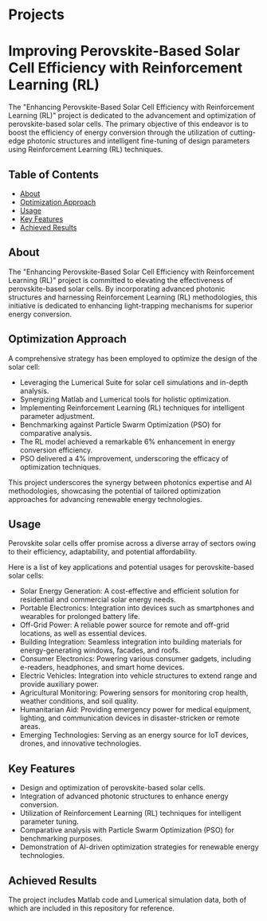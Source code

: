 # Projects
# Improving Perovskite-Based Solar Cell Efficiency with Reinforcement Learning (RL)

The "Enhancing Perovskite-Based Solar Cell Efficiency with Reinforcement Learning (RL)" project is dedicated to the advancement and optimization of perovskite-based solar cells. The primary objective of this endeavor is to boost the efficiency of energy conversion through the utilization of cutting-edge photonic structures and intelligent fine-tuning of design parameters using Reinforcement Learning (RL) techniques.

## Table of Contents

- [About](#about)
- [Optimization Approach](#optimization-approach)
- [Usage](#usage)
- [Key Features](#key-features)
- [Achieved Results](#achieved-results)

## About

The "Enhancing Perovskite-Based Solar Cell Efficiency with Reinforcement Learning (RL)" project is committed to elevating the effectiveness of perovskite-based solar cells. By incorporating advanced photonic structures and harnessing Reinforcement Learning (RL) methodologies, this initiative is dedicated to enhancing light-trapping mechanisms for superior energy conversion.

## Optimization Approach

A comprehensive strategy has been employed to optimize the design of the solar cell:

- Leveraging the Lumerical Suite for solar cell simulations and in-depth analysis.
- Synergizing Matlab and Lumerical tools for holistic optimization.
- Implementing Reinforcement Learning (RL) techniques for intelligent parameter adjustment.
- Benchmarking against Particle Swarm Optimization (PSO) for comparative analysis.
- The RL model achieved a remarkable 6% enhancement in energy conversion efficiency.
- PSO delivered a 4% improvement, underscoring the efficacy of optimization techniques.

This project underscores the synergy between photonics expertise and AI methodologies, showcasing the potential of tailored optimization approaches for advancing renewable energy technologies.

## Usage

Perovskite solar cells offer promise across a diverse array of sectors owing to their efficiency, adaptability, and potential affordability.

Here is a list of key applications and potential usages for perovskite-based solar cells:

- Solar Energy Generation: A cost-effective and efficient solution for residential and commercial solar energy needs.
- Portable Electronics: Integration into devices such as smartphones and wearables for prolonged battery life.
- Off-Grid Power: A reliable power source for remote and off-grid locations, as well as essential devices.
- Building Integration: Seamless integration into building materials for energy-generating windows, facades, and roofs.
- Consumer Electronics: Powering various consumer gadgets, including e-readers, headphones, and smart home devices.
- Electric Vehicles: Integration into vehicle structures to extend range and provide auxiliary power.
- Agricultural Monitoring: Powering sensors for monitoring crop health, weather conditions, and soil quality.
- Humanitarian Aid: Providing emergency power for medical equipment, lighting, and communication devices in disaster-stricken or remote areas.
- Emerging Technologies: Serving as an energy source for IoT devices, drones, and innovative technologies.

## Key Features

- Design and optimization of perovskite-based solar cells.
- Integration of advanced photonic structures to enhance energy conversion.
- Utilization of Reinforcement Learning (RL) techniques for intelligent parameter tuning.
- Comparative analysis with Particle Swarm Optimization (PSO) for benchmarking purposes.
- Demonstration of AI-driven optimization strategies for renewable energy technologies.

## Achieved Results

The project includes Matlab code and Lumerical simulation data, both of which are included in this repository for reference.
